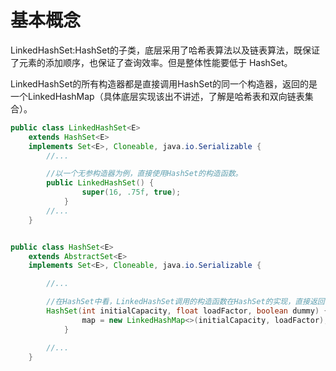 # 基本概念
LinkedHashSet:HashSet的子类，底层采用了哈希表算法以及链表算法，既保证了元素的添加顺序，也保证了查询效率。但是整体性能要低于 HashSet。

LinkedHashSet的所有构造器都是直接调用HashSet的同一个构造器，返回的是一个LinkedHashMap（具体底层实现该出不讲述，了解是哈希表和双向链表集合）。

```java
public class LinkedHashSet<E>
    extends HashSet<E>
    implements Set<E>, Cloneable, java.io.Serializable {
        //...

        //以一个无参构造器为例，直接使用HashSet的构造函数。
        public LinkedHashSet() {
                super(16, .75f, true);
            }
        //...
    }


public class HashSet<E>
    extends AbstractSet<E>
    implements Set<E>, Cloneable, java.io.Serializable {

        //...

        //在HashSet中看，LinkedHashSet调用的构造函数在HashSet的实现，直接返回了LinkedHashMap。
        HashSet(int initialCapacity, float loadFactor, boolean dummy) {
                map = new LinkedHashMap<>(initialCapacity, loadFactor);
            }

        //...
    }
```

